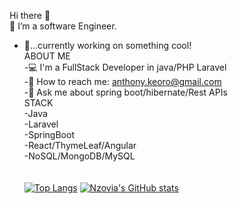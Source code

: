 Hi there 👋<br/>
👀 I’m a software Engineer.<br/>
- 🌱...currently working on something cool!<br/>
ABOUT ME<br/>
-💻 I'm a FullStack Developer in java/PHP Laravel<br/>
-📧 How to reach me: anthony.keoro@gmail.com<br/>
-💬 Ask me about spring boot/hibernate/Rest APIs<br/>
STACK<br/>
-Java<br/>
-Laravel<br/>
-SpringBoot<br/>
-React/ThymeLeaf/Angular<br/>
-NoSQL/MongoDB/MySQL<br/><br><br>
[![Top Langs](https://github-readme-stats.vercel.app/api/top-langs/?username=Keoroanthony&show_icons=true&theme=darcula)](https://github.com/Keoroanthony/github-readme-stats)
[![Nzovia's GitHub stats](https://github-readme-stats.vercel.app/api?username=Keoroanthony&show_icons=true&theme=darcula)](https://github.com/Keoroanthony/github-readme-stats)
<!---
Keoroanthony/Keoroanthony is a ✨ special ✨ repository because its `README.md` (this file) appears on your GitHub profile.
You can click the Preview link to take a look at your changes.
--->
